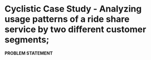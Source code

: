 # Cyclistic Case Study - Analyzing usage patterns of a ride share service by two different customer segments;

**PROBLEM STATEMENT**
